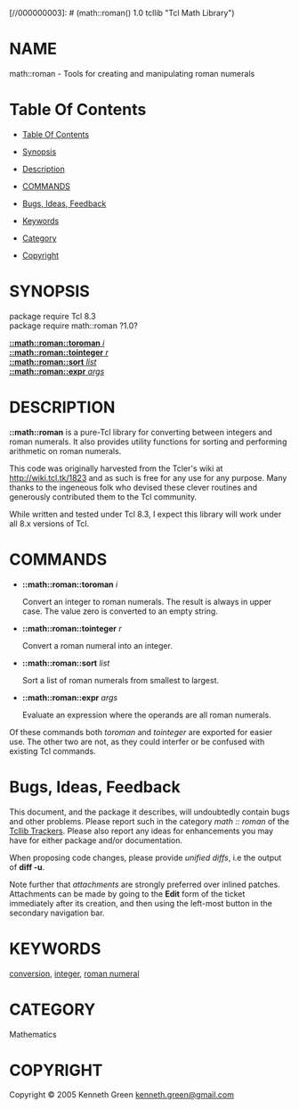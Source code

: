 
[//000000001]: # (math::roman - Tcl Math Library)
[//000000002]: # (Generated from file 'roman.man' by tcllib/doctools with format 'markdown')
[//000000003]: # (math::roman() 1.0 tcllib "Tcl Math Library")

# NAME

math::roman - Tools for creating and manipulating roman numerals

# <a name='toc'></a>Table Of Contents

  -  [Table Of Contents](#toc)

  -  [Synopsis](#synopsis)

  -  [Description](#section1)

  -  [COMMANDS](#section2)

  -  [Bugs, Ideas, Feedback](#section3)

  -  [Keywords](#keywords)

  -  [Category](#category)

  -  [Copyright](#copyright)

# <a name='synopsis'></a>SYNOPSIS

package require Tcl 8.3  
package require math::roman ?1.0?  

[__::math::roman::toroman__ *i*](#1)  
[__::math::roman::tointeger__ *r*](#2)  
[__::math::roman::sort__ *list*](#3)  
[__::math::roman::expr__ *args*](#4)  

# <a name='description'></a>DESCRIPTION

__::math::roman__ is a pure-Tcl library for converting between integers and
roman numerals. It also provides utility functions for sorting and performing
arithmetic on roman numerals.

This code was originally harvested from the Tcler's wiki at
http://wiki.tcl.tk/1823 and as such is free for any use for any purpose. Many
thanks to the ingeneous folk who devised these clever routines and generously
contributed them to the Tcl community.

While written and tested under Tcl 8.3, I expect this library will work under
all 8.x versions of Tcl.

# <a name='section2'></a>COMMANDS

  - <a name='1'></a>__::math::roman::toroman__ *i*

    Convert an integer to roman numerals. The result is always in upper case.
    The value zero is converted to an empty string.

  - <a name='2'></a>__::math::roman::tointeger__ *r*

    Convert a roman numeral into an integer.

  - <a name='3'></a>__::math::roman::sort__ *list*

    Sort a list of roman numerals from smallest to largest.

  - <a name='4'></a>__::math::roman::expr__ *args*

    Evaluate an expression where the operands are all roman numerals.

Of these commands both *toroman* and *tointeger* are exported for easier use.
The other two are not, as they could interfer or be confused with existing Tcl
commands.

# <a name='section3'></a>Bugs, Ideas, Feedback

This document, and the package it describes, will undoubtedly contain bugs and
other problems. Please report such in the category *math :: roman* of the
[Tcllib Trackers](http://core.tcl.tk/tcllib/reportlist). Please also report any
ideas for enhancements you may have for either package and/or documentation.

When proposing code changes, please provide *unified diffs*, i.e the output of
__diff -u__.

Note further that *attachments* are strongly preferred over inlined patches.
Attachments can be made by going to the __Edit__ form of the ticket immediately
after its creation, and then using the left-most button in the secondary
navigation bar.

# <a name='keywords'></a>KEYWORDS

[conversion](../../../../index.md#conversion),
[integer](../../../../index.md#integer), [roman
numeral](../../../../index.md#roman_numeral)

# <a name='category'></a>CATEGORY

Mathematics

# <a name='copyright'></a>COPYRIGHT

Copyright &copy; 2005 Kenneth Green <kenneth.green@gmail.com>

